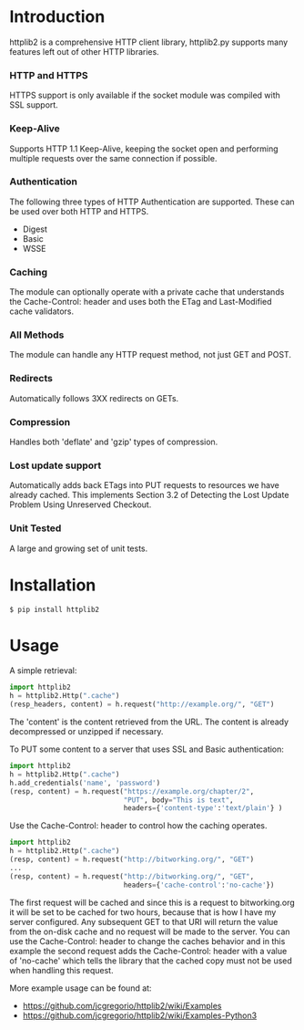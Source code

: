 Introduction
============

httplib2 is a comprehensive HTTP client library, httplib2.py supports many
features left out of other HTTP libraries.

### HTTP and HTTPS

HTTPS support is only available if the socket module was
compiled with SSL support.
    
### Keep-Alive

Supports HTTP 1.1 Keep-Alive, keeping the socket open and
performing multiple requests over the same connection if
possible.
    
### Authentication

The following three types of HTTP Authentication are
supported. These can be used over both HTTP and HTTPS.

* Digest
* Basic
* WSSE

### Caching

The module can optionally operate with a private cache that
understands the Cache-Control: header and uses both the ETag
and Last-Modified cache validators.
    
### All Methods

The module can handle any HTTP request method, not just GET
and POST.
    
### Redirects

Automatically follows 3XX redirects on GETs.
    
### Compression

Handles both 'deflate' and 'gzip' types of compression.
    
### Lost update support

Automatically adds back ETags into PUT requests to resources
we have already cached. This implements Section 3.2 of
Detecting the Lost Update Problem Using Unreserved Checkout.
    
### Unit Tested

A large and growing set of unit tests.


Installation
============


    $ pip install httplib2


Usage
=====

A simple retrieval:

```python
import httplib2
h = httplib2.Http(".cache")
(resp_headers, content) = h.request("http://example.org/", "GET")
```

The 'content' is the content retrieved from the URL. The content
is already decompressed or unzipped if necessary.

To PUT some content to a server that uses SSL and Basic authentication:

```python
import httplib2
h = httplib2.Http(".cache")
h.add_credentials('name', 'password')
(resp, content) = h.request("https://example.org/chapter/2",
                            "PUT", body="This is text",
                            headers={'content-type':'text/plain'} )
```

Use the Cache-Control: header to control how the caching operates.

```python
import httplib2
h = httplib2.Http(".cache")
(resp, content) = h.request("http://bitworking.org/", "GET")
...
(resp, content) = h.request("http://bitworking.org/", "GET",
                            headers={'cache-control':'no-cache'})
```

The first request will be cached and since this is a request
to bitworking.org it will be set to be cached for two hours,
because that is how I have my server configured. Any subsequent
GET to that URI will return the value from the on-disk cache
and no request will be made to the server. You can use the
Cache-Control: header to change the caches behavior and in
this example the second request adds the Cache-Control:
header with a value of 'no-cache' which tells the library
that the cached copy must not be used when handling this request.

More example usage can be found at:

 * https://github.com/jcgregorio/httplib2/wiki/Examples
 * https://github.com/jcgregorio/httplib2/wiki/Examples-Python3
